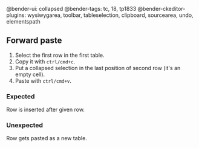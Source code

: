 @bender-ui: collapsed
@bender-tags: tc, 18, tp1833
@bender-ckeditor-plugins: wysiwygarea, toolbar, tableselection, clipboard, sourcearea, undo, elementspath

## Forward paste

1. Select the first row in the first table.
1. Copy it with `ctrl/cmd+c`.
1. Put a collapsed selection in the last position of second row (it's an empty cell).
1. Paste with `ctrl/cmd+v`.

### Expected

Row is inserted after given row.

### Unexpected

Row gets pasted as a new table.

